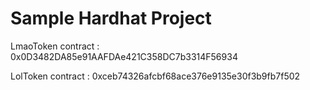 # Sample Hardhat Project

LmaoToken contract : 0x0D3482DA85e91AAFDAe421C358DC7b3314F56934

LolToken contract : 0xceb74326afcbf68ace376e9135e30f3b9fb7f502

